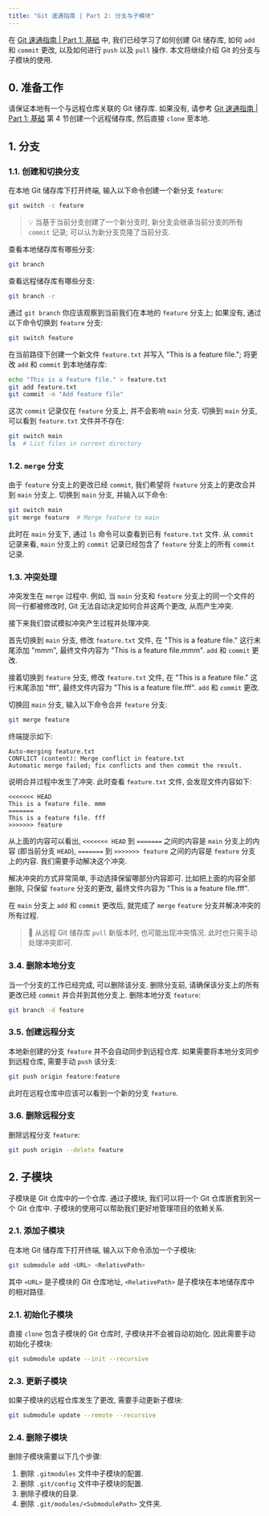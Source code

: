```yaml
---
title: "Git 速通指南 | Part 2: 分支与子模块"
---
```


在 [Git 速通指南 | Part 1: 基础](https://shusct.github.io/wiki/blog/git-speedrun-guide-part-1-basics/) 中, 我们已经学习了如何创建 Git 储存库, 如何 `add` 和 `commit` 更改, 以及如何进行 `push` 以及 `pull` 操作. 本文将继续介绍 Git 的分支与子模块的使用.

## 0. 准备工作

请保证本地有一个与远程仓库关联的 Git 储存库. 如果没有, 请参考 [Git 速通指南 | Part 1: 基础](https://shusct.github.io/wiki/blog/git-speedrun-guide-part-1-basics/) 第 4 节创建一个远程储存库, 然后直接 `clone` 至本地.

## 1. 分支

### 1.1. 创建和切换分支

在本地 Git 储存库下打开终端, 输入以下命令创建一个新分支 `feature`:

```bash
git switch -c feature
```


> 💡 当基于当前分支创建了一个新分支时, 新分支会继承当前分支的所有 `commit` 记录; 可以认为新分支克隆了当前分支.


查看本地储存库有哪些分支:

```bash
git branch
```

查看远程储存库有哪些分支:

```bash
git branch -r
```

通过 `git branch` 你应该观察到当前我们在本地的 `feature` 分支上; 如果没有, 通过以下命令切换到 `feature` 分支:

```bash
git switch feature
```

在当前路径下创建一个新文件 `feature.txt` 并写入 "This is a feature file."; 将更改 `add` 和 `commit` 到本地储存库:

```bash
echo "This is a feature file." > feature.txt
git add feature.txt
git commit -m "Add feature file"
```

这次 `commit` 记录仅在 `feature` 分支上, 并不会影响 `main` 分支. 切换到 `main` 分支, 可以看到 `feature.txt` 文件并不存在:

```bash
git switch main
ls  # List files in current directory
```

### 1.2. `merge` 分支

由于 `feature` 分支上的更改已经 `commit`, 我们希望将 `feature` 分支上的更改合并到 `main` 分支上. 切换到 `main` 分支, 并输入以下命令:

```bash
git switch main
git merge feature  # Merge feature to main
```

此时在 `main` 分支下, 通过 `ls` 命令可以查看到已有 `feature.txt` 文件. 从 `commit` 记录来看, `main` 分支上的 `commit` 记录已经包含了 `feature` 分支上的所有 `commit` 记录.

### 1.3. 冲突处理

冲突发生在 `merge` 过程中. 例如, 当 `main` 分支和 `feature` 分支上的同一个文件的同一行都被修改时, Git 无法自动决定如何合并这两个更改, 从而产生冲突.

接下来我们尝试模拟冲突产生过程并处理冲突.

首先切换到 `main` 分支, 修改 `feature.txt` 文件, 在 "This is a feature file." 这行末尾添加 "mmm", 最终文件内容为 "This is a feature file.mmm". `add` 和 `commit` 更改.

接着切换到 `feature` 分支, 修改 `feature.txt` 文件, 在 "This is a feature file." 这行末尾添加 "fff", 最终文件内容为 "This is a feature file.fff". `add` 和 `commit` 更改.

切换回 `main` 分支, 输入以下命令合并 `feature` 分支:

```bash
git merge feature
```

终端提示如下:

```
Auto-merging feature.txt
CONFLICT (content): Merge conflict in feature.txt
Automatic merge failed; fix conflicts and then commit the result.
```

说明合并过程中发生了冲突. 此时查看 `feature.txt` 文件, 会发现文件内容如下:

```
<<<<<<< HEAD
This is a feature file. mmm
=======
This is a feature file. fff
>>>>>>> feature
```

从上面的内容可以看出, `<<<<<<< HEAD` 到 `=======` 之间的内容是 `main` 分支上的内容 (即当前分支 `HEAD`), `=======` 到 `>>>>>>> feature` 之间的内容是 `feature` 分支上的内容. 我们需要手动解决这个冲突.

解决冲突的方式非常简单, 手动选择保留哪部分内容即可. 比如把上面的内容全部删除, 只保留 `feature` 分支的更改, 最终文件内容为 "This is a feature file.fff". 

在 `main` 分支上 `add` 和 `commit` 更改后, 就完成了 `merge` `feature` 分支并解决冲突的所有过程.

> 💬 从远程 Git 储存库 `pull` 新版本时, 也可能出现冲突情况. 此时也只需手动处理冲突即可.

### 3.4. 删除本地分支

当一个分支的工作已经完成, 可以删除该分支. 删除分支前, 请确保该分支上的所有更改已经 `commit` 并合并到其他分支上. 删除本地分支 `feature`:

```bash
git branch -d feature
```

### 3.5. 创建远程分支

本地新创建的分支 `feature` 并不会自动同步到远程仓库. 如果需要将本地分支同步到远程仓库, 需要手动 `push` 该分支:

```bash
git push origin feature:feature
```

此时在远程仓库中应该可以看到一个新的分支 `feature`.

### 3.6. 删除远程分支

删除远程分支 `feature`:

```bash
git push origin --delete feature
```

## 2. 子模块

子模块是 Git 仓库中的一个仓库. 通过子模块, 我们可以将一个 Git 仓库嵌套到另一个 Git 仓库中. 子模块的使用可以帮助我们更好地管理项目的依赖关系.

### 2.1. 添加子模块

在本地 Git 储存库下打开终端, 输入以下命令添加一个子模块:

```bash
git submodule add <URL> <RelativePath>
```

其中 `<URL>` 是子模块的 Git 仓库地址, `<RelativePath>` 是子模块在本地储存库中的相对路径. 

### 2.1. 初始化子模块

直接 `clone` 包含子模块的 Git 仓库时, 子模块并不会被自动初始化. 因此需要手动初始化子模块:

```bash
git submodule update --init --recursive
```

### 2.3. 更新子模块

如果子模块的远程仓库发生了更改, 需要手动更新子模块:

```bash
git submodule update --remote --recursive
```

### 2.4. 删除子模块

删除子模块需要以下几个步骤:

1. 删除 `.gitmodules` 文件中子模块的配置.
2. 删除 `.git/config` 文件中子模块的配置.
3. 删除子模块的目录.
4. 删除 `.git/modules/<SubmodulePath>` 文件夹.